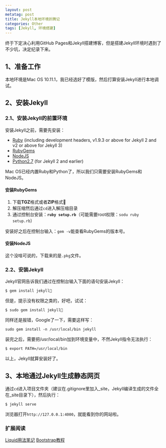 ```yaml
---
layout: post
metatag: post
title: Jekyll本地环境折腾记
categories: Other
tags: [Jekyll, 环境搭建]
---
```


终于下定决心利用GitHub Pages和Jekyll搭建博客，但是搭建Jekyll环境时遇到了不少坑，决定纪录下来。

## 1、准备工作
本地环境是Mac OS 10.11.1，我已经选好了模版，然后打算安装Jekyll进行本地调试。

## 2、安装Jekyll

### 2.1、安装Jekyll的前置环境
安装Jekyll之前，需要先安装：

* [Ruby](https://www.ruby-lang.org/en/downloads/) (including development headers, v1.9.3 or above for Jekyll 2 and v2 or above for Jekyll 3)
* [RubyGems](https://rubygems.org/pages/download)
* [NodeJS](https://nodejs.org/en/)
* [Python2.7](https://www.python.org/downloads/) (for Jekyll 2 and earlier)  

Mac OS已经内置Ruby和Python了，所以我们只需要安装RubyGems和NodeJS。

#### 安装RubyGems
1. 下载**TGZ**格式或者**ZIP**格式
2. 解压缩然后通过```cd```进入解压缩目录
3. 通过控制台安装：**```ruby setup.rb```**（可能需要root权限：```sodu ruby setup.rb```）

安装好之后在控制台输入：```gem -v```能查看RubyGems的版本号。

#### 安装NodeJS
这个没啥可说的，下载来的是`.pkg`文件。

### 2.2、安装Jekyll
Jekyll官网告诉我们通过在控制台输入下面的语句安装Jekyll：  
```
$ gem install jekyll
```

但是，提示没有权限之类的，好吧，试试：  
```
$ sudo gem install jekyll
```

同样还是报错，Google了一下，需要这样写：  
```
sudo gem install -n /usr/local/bin jekyll
```

装完之后，需要把/usr/local/bin加到环境变量中，不然Jekyll指令无法执行：  
```
$ export PATH=/usr/local/bin
```

以上，Jekyll就算安装好了。

## 3、本地通过Jekyll生成静态网页

通过```cd```进入项目文件夹（建议在.gitignore里加入_site，Jekyll编译生成的文件全在_site目录下），然后执行：  
```
$ jekyll serve
```

浏览器打开`http://127.0.0.1:4000`，就能看到你的网站啦。

### 扩展阅读
[Liquid用法笔记](http://blog.csdn.net/dont27/article/details/38097581)
[Bootstrap教程](http://www.runoob.com/bootstrap/bootstrap-tutorial.html)
